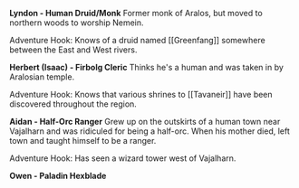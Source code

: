 **Lyndon - Human Druid/Monk**
Former monk of Aralos, but moved to northern woods to worship Nemein.

Adventure Hook: Knows of a druid named [[Greenfang]] somewhere between the East and West rivers.

**Herbert (Isaac) - Firbolg Cleric**
Thinks he's a human and was taken in by Aralosian temple.

Adventure Hook: Knows that various shrines to [[Tavaneir]] have been discovered throughout the region.

**Aidan - Half-Orc Ranger**
Grew up on the outskirts of a human town near Vajalharn and was ridiculed for being a half-orc. When his mother died, left town and taught himself to be a ranger.

Adventure Hook: Has seen a wizard tower west of Vajalharn.

**Owen - Paladin Hexblade**